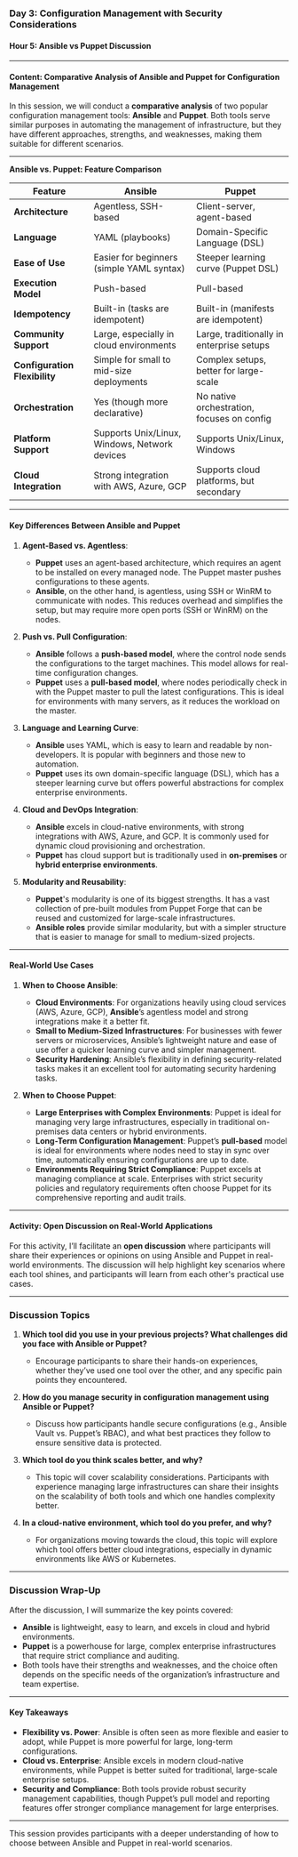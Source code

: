 ### **Day 3: Configuration Management with Security Considerations**

#### **Hour 5: Ansible vs Puppet Discussion**

---

#### **Content: Comparative Analysis of Ansible and Puppet for Configuration Management**

In this session, we will conduct a **comparative analysis** of two popular configuration management tools: **Ansible** and **Puppet**. Both tools serve similar purposes in automating the management of infrastructure, but they have different approaches, strengths, and weaknesses, making them suitable for different scenarios.

---

**Ansible vs. Puppet: Feature Comparison**

| Feature                      | Ansible                                      | Puppet                                     |
|------------------------------|----------------------------------------------|--------------------------------------------|
| **Architecture**              | Agentless, SSH-based                         | Client-server, agent-based                 |
| **Language**                  | YAML (playbooks)                             | Domain-Specific Language (DSL)             |
| **Ease of Use**               | Easier for beginners (simple YAML syntax)    | Steeper learning curve (Puppet DSL)        |
| **Execution Model**           | Push-based                                  | Pull-based                                 |
| **Idempotency**               | Built-in (tasks are idempotent)              | Built-in (manifests are idempotent)        |
| **Community Support**         | Large, especially in cloud environments      | Large, traditionally in enterprise setups  |
| **Configuration Flexibility** | Simple for small to mid-size deployments     | Complex setups, better for large-scale     |
| **Orchestration**             | Yes (though more declarative)                | No native orchestration, focuses on config |
| **Platform Support**          | Supports Unix/Linux, Windows, Network devices| Supports Unix/Linux, Windows               |
| **Cloud Integration**         | Strong integration with AWS, Azure, GCP      | Supports cloud platforms, but secondary    |

---

#### **Key Differences Between Ansible and Puppet**

1. **Agent-Based vs. Agentless**:
   - **Puppet** uses an agent-based architecture, which requires an agent to be installed on every managed node. The Puppet master pushes configurations to these agents.
   - **Ansible**, on the other hand, is agentless, using SSH or WinRM to communicate with nodes. This reduces overhead and simplifies the setup, but may require more open ports (SSH or WinRM) on the nodes.

2. **Push vs. Pull Configuration**:
   - **Ansible** follows a **push-based model**, where the control node sends the configurations to the target machines. This model allows for real-time configuration changes.
   - **Puppet** uses a **pull-based model**, where nodes periodically check in with the Puppet master to pull the latest configurations. This is ideal for environments with many servers, as it reduces the workload on the master.

3. **Language and Learning Curve**:
   - **Ansible** uses YAML, which is easy to learn and readable by non-developers. It is popular with beginners and those new to automation.
   - **Puppet** uses its own domain-specific language (DSL), which has a steeper learning curve but offers powerful abstractions for complex enterprise environments.

4. **Cloud and DevOps Integration**:
   - **Ansible** excels in cloud-native environments, with strong integrations with AWS, Azure, and GCP. It is commonly used for dynamic cloud provisioning and orchestration.
   - **Puppet** has cloud support but is traditionally used in **on-premises** or **hybrid enterprise environments**.

5. **Modularity and Reusability**:
   - **Puppet**'s modularity is one of its biggest strengths. It has a vast collection of pre-built modules from Puppet Forge that can be reused and customized for large-scale infrastructures.
   - **Ansible roles** provide similar modularity, but with a simpler structure that is easier to manage for small to medium-sized projects.

---

#### **Real-World Use Cases**

1. **When to Choose Ansible**:
   - **Cloud Environments**: For organizations heavily using cloud services (AWS, Azure, GCP), **Ansible**’s agentless model and strong integrations make it a better fit.
   - **Small to Medium-Sized Infrastructures**: For businesses with fewer servers or microservices, Ansible’s lightweight nature and ease of use offer a quicker learning curve and simpler management.
   - **Security Hardening**: Ansible’s flexibility in defining security-related tasks makes it an excellent tool for automating security hardening tasks.

2. **When to Choose Puppet**:
   - **Large Enterprises with Complex Environments**: Puppet is ideal for managing very large infrastructures, especially in traditional on-premises data centers or hybrid environments.
   - **Long-Term Configuration Management**: Puppet’s **pull-based** model is ideal for environments where nodes need to stay in sync over time, automatically ensuring configurations are up to date.
   - **Environments Requiring Strict Compliance**: Puppet excels at managing compliance at scale. Enterprises with strict security policies and regulatory requirements often choose Puppet for its comprehensive reporting and audit trails.

---

#### **Activity: Open Discussion on Real-World Applications**

For this activity, I’ll facilitate an **open discussion** where participants will share their experiences or opinions on using Ansible and Puppet in real-world environments. The discussion will help highlight key scenarios where each tool shines, and participants will learn from each other's practical use cases.

---

### **Discussion Topics**

1. **Which tool did you use in your previous projects? What challenges did you face with Ansible or Puppet?**
   - Encourage participants to share their hands-on experiences, whether they’ve used one tool over the other, and any specific pain points they encountered.
   
2. **How do you manage security in configuration management using Ansible or Puppet?**
   - Discuss how participants handle secure configurations (e.g., Ansible Vault vs. Puppet’s RBAC), and what best practices they follow to ensure sensitive data is protected.

3. **Which tool do you think scales better, and why?**
   - This topic will cover scalability considerations. Participants with experience managing large infrastructures can share their insights on the scalability of both tools and which one handles complexity better.

4. **In a cloud-native environment, which tool do you prefer, and why?**
   - For organizations moving towards the cloud, this topic will explore which tool offers better cloud integrations, especially in dynamic environments like AWS or Kubernetes.

---

### **Discussion Wrap-Up**

After the discussion, I will summarize the key points covered:
- **Ansible** is lightweight, easy to learn, and excels in cloud and hybrid environments.
- **Puppet** is a powerhouse for large, complex enterprise infrastructures that require strict compliance and auditing.
- Both tools have their strengths and weaknesses, and the choice often depends on the specific needs of the organization’s infrastructure and team expertise.

---

#### **Key Takeaways**

- **Flexibility vs. Power**: Ansible is often seen as more flexible and easier to adopt, while Puppet is more powerful for large, long-term configurations.
- **Cloud vs. Enterprise**: Ansible excels in modern cloud-native environments, while Puppet is better suited for traditional, large-scale enterprise setups.
- **Security and Compliance**: Both tools provide robust security management capabilities, though Puppet’s pull model and reporting features offer stronger compliance management for large enterprises.

---

This session provides participants with a deeper understanding of how to choose between Ansible and Puppet in real-world scenarios.
